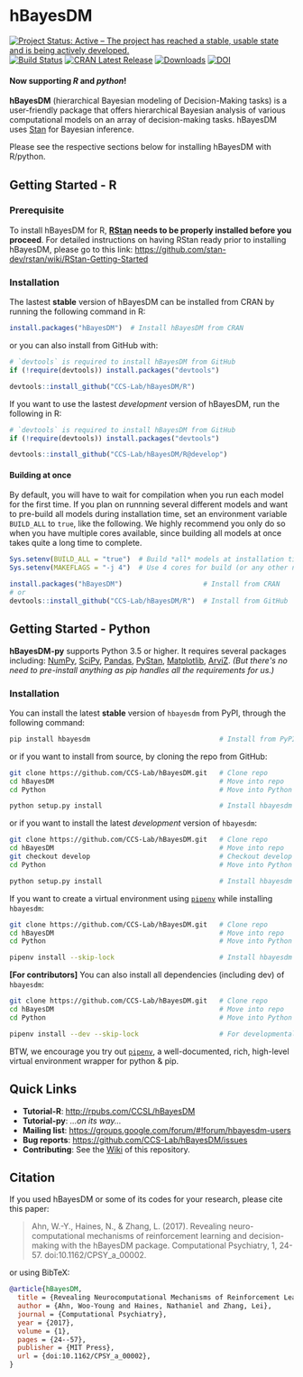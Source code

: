 
# hBayesDM

[![Project Status: Active – The project has reached a stable, usable state and is being actively developed.](https://www.repostatus.org/badges/latest/active.svg)](https://www.repostatus.org/#active)
[![Build Status](https://travis-ci.org/CCS-Lab/hBayesDM.svg?branch=master)](https://travis-ci.org/CCS-Lab/hBayesDM)
[![CRAN Latest Release](https://www.r-pkg.org/badges/version-last-release/hBayesDM)](https://cran.r-project.org/package=hBayesDM)
[![Downloads](https://cranlogs.r-pkg.org/badges/grand-total/hBayesDM)](https://cran.r-project.org/web/packages/hBayesDM/index.html)
[![DOI](https://zenodo.org/badge/doi/10.1162/CPSY_a_00002.svg)](https://doi.org/10.1162/CPSY_a_00002)

#### Now supporting *R* and *python*!

**hBayesDM** (hierarchical Bayesian modeling of Decision-Making tasks) is a user-friendly package that offers hierarchical Bayesian analysis of various computational models on an array of decision-making tasks. hBayesDM uses [Stan](http://mc-stan.org/) for Bayesian inference.

Please see the respective sections below for installing hBayesDM with R/python.

## Getting Started - R

### Prerequisite

To install hBayesDM for R, **[RStan][rstan] needs to be properly installed before you proceed**.
For detailed instructions on having RStan ready prior to installing hBayesDM, please go to this link:
https://github.com/stan-dev/rstan/wiki/RStan-Getting-Started

[rstan]: https://github.com/stan-dev/rstan

### Installation

The lastest **stable** version of hBayesDM can be installed from CRAN by running the following command in R:

```r
install.packages("hBayesDM")  # Install hBayesDM from CRAN
```

or you can also install from GitHub with:

```r
# `devtools` is required to install hBayesDM from GitHub
if (!require(devtools)) install.packages("devtools")

devtools::install_github("CCS-Lab/hBayesDM/R")
```

If you want to use the lastest *development* version of hBayesDM, run the following in R:

```r
# `devtools` is required to install hBayesDM from GitHub
if (!require(devtools)) install.packages("devtools")

devtools::install_github("CCS-Lab/hBayesDM/R@develop")
```

#### Building at once

By default, you will have to wait for compilation when you run each model for the first time.
If you plan on runnning several different models and want to pre-build all models during installation time,
set an environment variable `BUILD_ALL` to `true`, like the following.
We highly recommend you only do so when you have multiple cores available,
since building all models at once takes quite a long time to complete.

```r
Sys.setenv(BUILD_ALL = "true")  # Build *all* models at installation time
Sys.setenv(MAKEFLAGS = "-j 4")  # Use 4 cores for build (or any other number you want)

install.packages("hBayesDM")                    # Install from CRAN
# or
devtools::install_github("CCS-Lab/hBayesDM/R")  # Install from GitHub
```

## Getting Started - Python

**hBayesDM-py** supports Python 3.5 or higher. It requires several packages including:
[NumPy][numpy], [SciPy][scipy], [Pandas][pandas], [PyStan][pystan], [Matplotlib][matplotlib], [ArviZ][arviz].
*(But there's no need to pre-install anything as pip handles all the requirements for us.)*

[numpy]: https://www.numpy.org/
[scipy]: https://www.scipy.org/
[pandas]: https://pandas.pydata.org/
[pystan]: https://github.com/stan-dev/pystan
[matplotlib]: https://matplotlib.org/
[arviz]: https://arviz-devs.github.io/arviz/

### Installation

You can install the latest **stable** version of `hbayesdm` from PyPI, through the following command:

```sh
pip install hbayesdm                                # Install from PyPI
```

or if you want to install from source, by cloning the repo from GitHub:

```sh
git clone https://github.com/CCS-Lab/hBayesDM.git   # Clone repo
cd hBayesDM                                         # Move into repo
cd Python                                           # Move into Python subdirectory

python setup.py install                             # Install hbayesdm from source
```

or if you want to install the latest *development* version of `hbayesdm`:

```sh
git clone https://github.com/CCS-Lab/hBayesDM.git   # Clone repo
cd hBayesDM                                         # Move into repo
git checkout develop                                # Checkout develop branch
cd Python                                           # Move into Python subdirectory

python setup.py install                             # Install hbayesdm *develop* version from source
```

If you want to create a virtual environment using [`pipenv`](https://pipenv.readthedocs.io/en/latest/)
while installing `hbayesdm`:

```sh
git clone https://github.com/CCS-Lab/hBayesDM.git   # Clone repo
cd hBayesDM                                         # Move into repo
cd Python                                           # Move into Python subdirectory

pipenv install --skip-lock                          # Install hbayesdm inside pipenv
```

**[For contributors]** You can also install all dependencies (including dev) of `hbayesdm`:

```sh
git clone https://github.com/CCS-Lab/hBayesDM.git   # Clone repo
cd hBayesDM                                         # Move into repo
cd Python                                           # Move into Python subdirectory

pipenv install --dev --skip-lock                    # For developmental purpose
```

BTW, we encourage you try out [`pipenv`](https://pipenv.readthedocs.io/en/latest/), a well-documented, rich, high-level virtual environment wrapper for python & pip.

## Quick Links

- **Tutorial-R**: http://rpubs.com/CCSL/hBayesDM
- **Tutorial-py**: *...on its way...*
- **Mailing list**: https://groups.google.com/forum/#!forum/hbayesdm-users
- **Bug reports**: https://github.com/CCS-Lab/hBayesDM/issues
- **Contributing**: See the [Wiki](https://github.com/CCS-Lab/hBayesDM/wiki) of this repository.

## Citation

If you used hBayesDM or some of its codes for your research, please cite this paper: 

> Ahn, W.-Y., Haines, N., & Zhang, L. (2017). Revealing neuro-computational mechanisms of reinforcement learning and decision-making with the hBayesDM package. Computational Psychiatry, 1, 24-57. doi:10.1162/CPSY_a_00002. 

or using BibTeX:

```bibtex
@article{hBayesDM,
  title = {Revealing Neurocomputational Mechanisms of Reinforcement Learning and Decision-Making With the {hBayesDM} Package},
  author = {Ahn, Woo-Young and Haines, Nathaniel and Zhang, Lei},
  journal = {Computational Psychiatry},
  year = {2017},
  volume = {1},
  pages = {24--57},
  publisher = {MIT Press},
  url = {doi:10.1162/CPSY_a_00002},
}
```
